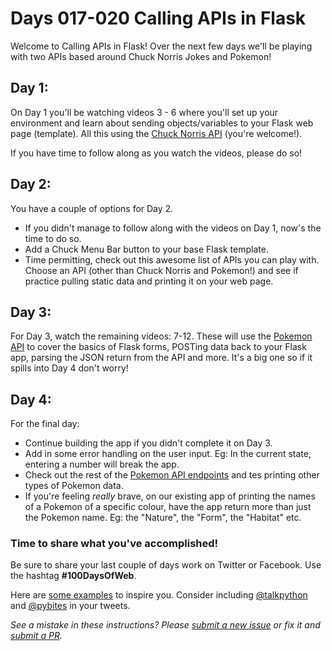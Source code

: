 # Days 017-020 Calling APIs in Flask 

Welcome to Calling APIs in Flask!
Over the next few days we'll be playing with two APIs based around Chuck Norris Jokes and Pokemon!

## Day 1: 

On Day 1 you'll be watching videos 3 - 6 where you'll set up your environment and learn about sending objects/variables to your Flask web page (template). All this using the [Chuck Norris API](https://api.chucknorris.io/) (you're welcome!).

If you have time to follow along as you watch the videos, please do so!


## Day 2: 

You have a couple of options for Day 2.

- If you didn't manage to follow along with the videos on Day 1, now's the time to do so.
- Add a Chuck Menu Bar button to your base Flask template.
- Time permitting, check out this awesome list of APIs you can play with. Choose an API (other than Chuck Norris and Pokemon!) and see if practice pulling static data and printing it on your web page.


## Day 3: 

For Day 3, watch the remaining videos: 7-12. These will use the [Pokemon API](https://pokeapi.co/) to cover the basics of Flask forms, POSTing data back to your Flask app, parsing the JSON return from the API and more.
It's a big one so if it spills into Day 4 don't worry!

## Day 4:

For the final day:

- Continue building the app if you didn't complete it on Day 3.
- Add in some error handling on the user input. Eg: In the current state, entering a number will break the app.
- Check out the rest of the [Pokemon API endpoints](https://pokeapi.co/docs/v2.html) and tes printing other types of Pokemon data.
- If you're feeling *really* brave, on our existing app of printing the names of a Pokemon of a specific colour, have the app return more than just the Pokemon name. Eg: the "Nature", the "Form", the "Habitat" etc.


### Time to share what you've accomplished!

Be sure to share your last couple of days work on Twitter or Facebook. Use the hashtag **#100DaysOfWeb**. 

Here are [some examples](https://twitter.com/search?q=%23100DaysOfCode) to inspire you. Consider including [@talkpython](https://twitter.com/talkpython) and [@pybites](https://twitter.com/pybites) in your tweets.

*See a mistake in these instructions? Please [submit a new issue](https://github.com/talkpython/100daysofweb-with-python-course/issues) or fix it and [submit a PR](https://github.com/talkpython/100daysofweb-with-python-course/pulls).*
